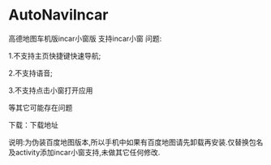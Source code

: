 # AutoNaviIncar
高德地图车机版incar小窗版
支持incar小窗
问题:

1.不支持主页快捷键快速导航;

2.不支持语音;

3.不支持点击小窗打开应用

等其它可能存在问题

下载：下载地址

说明:为伪装百度地图版本,所以手机中如果有百度地图请先卸载再安装.仅替换包名及activity添加incar小窗支持,未做其它任何修改.
